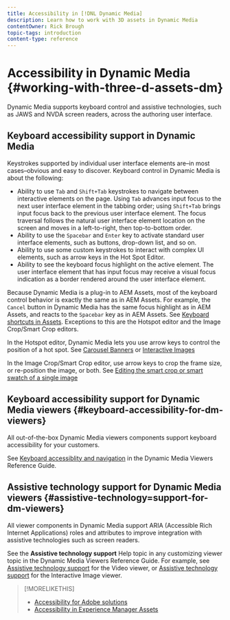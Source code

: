 ```yaml
---
title: Accessibility in [!DNL Dynamic Media]
description: Learn how to work with 3D assets in Dynamic Media
contentOwner: Rick Brough
topic-tags: introduction
content-type: reference
---
```


# Accessibility in Dynamic Media {#working-with-three-d-assets-dm}

Dynamic Media supports keyboard control and assistive technologies, such as JAWS and NVDA screen readers, across the authoring user interface.

## Keyboard accessibility support in Dynamic Media

Keystrokes supported by individual user interface elements are&ndash;in most cases&ndash;obvious and easy to discover. Keyboard control in Dynamic Media is about the following:

* Ability to use `Tab` and `Shift+Tab` keystrokes to navigate between interactive elements on the page.
Using `Tab` advances input focus to the next user interface element in the tabbing order; using `Shift+Tab` brings input focus back to the previous user interface element. 
The focus traversal follows the natural user interface element location on the screen and moves in a left-to-right, then top-to-bottom order.
* Ability to use the `Spacebar` and `Enter` key to activate standard user interface elements, such as buttons, drop-down list, and so on.
* Ability to use some custom keystrokes to interact with complex UI elements, such as arrow keys in the Hot Spot Editor.
* Ability to see the keyboard focus highlight on the active element. The user interface element that has input focus may receive a visual focus indication as a border rendered around the user interface element.
 
Because Dynamic Media is a plug-in to AEM Assets, most of the keyboard control behavior is exactly the same as in AEM Assets. For example, the `Cancel` button in Dynamic Media has the same focus highlight as in AEM Assets, and reacts to the `Spacebar` key as in AEM Assets. See [Keyboard shortcuts in Assets](/help/assets/accessibility.md#keyboard-shortcuts). Exceptions to this are the Hotspot editor and the Image Crop/Smart Crop editors.

<!-- Keyboarding is the same because Dynamic Media is using the same UI library (Coral 3 (AEM 6.5) or Coral Spectrum (in Skyline)) as entire AEM Assets.  -->

In the Hotspot editor, Dynamic Media lets you use arrow keys to control the position of a hot spot. See [Carousel Banners](/help/assets/dynamic-media/carousel-banners.md##adding-hotspots-or-image-maps-to-an-image-banner) or [Interactive Images](/help/assets/dynamic-media/interactive-images.md#adding-hotspots-to-an-image-banner)  

In the Image Crop/Smart Crop editor, use arrow keys to crop the frame size, or re-position the image, or both. See [Editing the smart crop or smart swatch of a single image](/help/assets/dynamic-media/image-profiles.md#editing-the-smart-crop-or-smart-swatch-of-a-single-image)

 <!-- I think we should definitely mention this in the DM-specific area of documentation for keyboard support. -->

<!-- I would not get into much of details of specific keyboard support logic of these editors. One of the reasons - chances are that accessibility support will receive Phase2-like attention, with more holistic approach. -->

## Keyboard accessibility support for Dynamic Media viewers {#keyboard-accessibility-for-dm-viewers}

All out-of-the-box Dynamic Media viewers components support keyboard accessibility for your customers.

See [Keyboard accessiblity and navigation](https://docs.adobe.com/content/help/en/dynamic-media-developer-resources/library/c-keyboard-accessibility.html) in the Dynamic Media Viewers Reference Guide.

## Assistive technology support for Dynamic Media viewers {#assistive-technology=support-for-dm-viewers}

All viewer components in Dynamic Media support ARIA (Accessible Rich Internet Applications) roles and attributes to improve integration with assistive technologies such as screen readers.

See the **Assistive technology support** Help topic in any customizing viewer topic in the Dynamic Media Viewers Reference Guide. For example, see [Assistive technology support](https://docs.adobe.com/content/help/en/dynamic-media-developer-resources/library/viewers-aem-assets-dmc/video/r-html5-video-viewer-20-assistive.html) for the Video viewer, or [Assistive technology support](https://experienceleague.adobe.com/docs/dynamic-media-developer-resources/library/viewers-for-aem-assets-only/interactive-images/c-html5-aem-interactive-image-assistive.html?lang=en#viewers-for-aem-assets-only) for the Interactive Image viewer.

>[!MORELIKETHIS]
>
>* [Accessibility for Adobe solutions](https://www.adobe.com/accessibility.html)
>* [Accessibility in Experience Manager Assets](/help/assets/dynamic-media/accessibility-dm.md)
